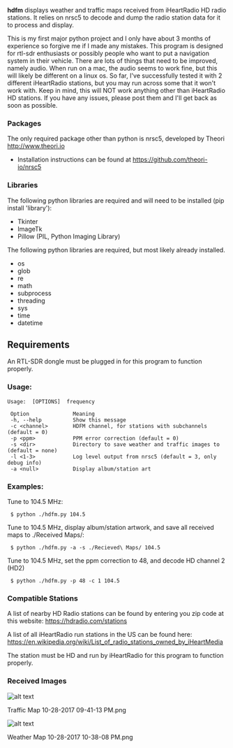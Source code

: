 **hdfm** displays weather and traffic maps received from iHeartRadio HD radio stations. It relies on nrsc5 to decode and dump the radio station data for it to process and display.

This is my first major python project and I only have about 3 months of experience so forgive me if I made any mistakes. This program is designed for rtl-sdr enthusiasts or possibly people who want to put a navigation system in their vehicle. There are lots of things that need to be improved, namely audio. When run on a mac, the audio seems to work fine, but this will likely be different on a linux os. So far, I've successfully tested it with 2 different iHeartRadio stations, but you may run across some that it won't work with. Keep in mind, this will NOT work anything other than iHeartRadio HD stations. If you have any issues, please post them and I'll get back as soon as possible.

### Packages

The only required package other than python is nrsc5, developed by Theori http://www.theori.io

 * Installation instructions can be found at https://github.com/theori-io/nrsc5

### Libraries

The following python libraries are required and will need to be installed (pip install 'library'):

 * Tkinter
 * ImageTk
 * Pillow (PIL, Python Imaging Library)

The following python libraries are required, but most likely already installed.

 * os
 * glob
 * re
 * math
 * subprocess
 * threading
 * sys
 * time
 * datetime

## Requirements

An RTL-SDR dongle must be plugged in for this program to function properly.

### Usage:

	Usage:  [OPTIONS]  frequency
	
     Option              Meaning
     -h, --help          Show this message
     -c <channel>        HDFM channel, for stations with subchannels (default = 0)
     -p <ppm>            PPM error correction (default = 0)
     -s <dir>            Directory to save weather and traffic images to (default = none)
     -l <1-3>            Log level output from nrsc5 (default = 3, only debug info)
	 -a <null>           Display album/station art
### Examples:

Tune to 104.5 MHz:

     $ python ./hdfm.py 104.5

Tune to 104.5 MHz, display album/station artwork, and save all received maps to ./Received Maps/:

     $ python ./hdfm.py -a -s ./Recieved\ Maps/ 104.5

Tune to 104.5 MHz, set the ppm correction to 48, and decode HD channel 2 (HD2)

     $ python ./hdfm.py -p 48 -c 1 104.5

### Compatible Stations

A list of nearby HD Radio stations can be found by entering you zip code at this website:
https://hdradio.com/stations

A list of all iHeartRadio run stations in the US can be found here:
https://en.wikipedia.org/wiki/List_of_radio_stations_owned_by_iHeartMedia

The station must be HD and run by iHeartRadio for this program to function properly.

### Received Images
![alt text](https://image.ibb.co/kOnwqR/Traffic_Map_10_28_2017_09_41_13_PM.png)

Traffic Map 10-28-2017 09-41-13 PM.png

![alt text](https://preview.ibb.co/d4jLH6/Weather_Map_10_28_2017_10_38_08_PM.png)

Weather Map 10-28-2017 10-38-08 PM.png
